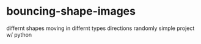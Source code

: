 # bouncing-shape-images
differnt shapes moving in differnt types directions randomly
simple project w/ python

